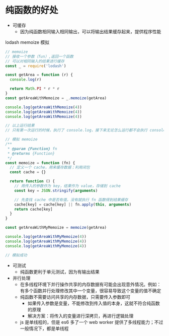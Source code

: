 # 纯函数的好处
- 可缓存
  - 因为纯函数相同输入相同输出，可以将输出结果缓存起来，提供程序性能

lodash memoize 模拟
```js
// memoize
// 接收一个参数（fun）,返回一个函数
// 可以对相同输入的结果进行缓存
const _ = require('lodash')

const getArea = function (r) {
  console.log(r)

  return Math.PI * r * r
}
const getAreaWithMemoize = _.memoize(getArea)

console.log(getAreaWithMemoize(4))
console.log(getAreaWithMemoize(4))
console.log(getAreaWithMemoize(4))

// 以上运行结果
// 只有第一次运行的时候，执行了 console.log，接下来无论怎么运行都不会执行 console.log

// 模拟 memoize
/**
 * @param {Function} fn
 * @returns {Function}
 */
const memoize = function (fn) {
  // 定义一个 cache，用来缓存数据；利用闭包
  const cache = {}

  return function () {
    // 用传入的参数作为 key，结果作为 value，存储到 cache
    const key = JSON.stringify(arguments)

    // 先查找 cache 中是否有值，没有就执行 fn 函数得到结果缓存
    cache[key] = cache[key] || fn.apply(this, arguments)
    return cache[key]
  }
}

const getAreaWithMyMemoize = memoize(getArea)

console.log(getAreaWithMyMemoize(4))
console.log(getAreaWithMyMemoize(4))
console.log(getAreaWithMyMemoize(4))

// 模拟成功
```
- 可测试
  - 纯函数更利于单元测试，因为有输出结果
- 并行处理
  - 在多线程环境下并行操作共享的内存数据有可能会出现意外情况。例如：有多个函数并行处理修改其中一个变量，很容易导致这个变量的值不确定
  - 纯函数不需要访问共享的内存数据，只需要传入参数即可
    - 如果传入参数是变量，不能修改到传入值的本身，这就不符合纯函数的原理
    - 解决方案：将传入的变量进行深拷贝，再进行逻辑处理
  - js 是单线程的，但是 es6 多了一个 web worker 提供了多线程能力；不过一般情况下，都是单线程
